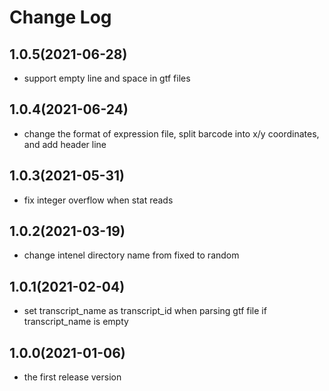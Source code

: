 # Change Log

## 1.0.5(2021-06-28)

* support empty line and space in gtf files

## 1.0.4(2021-06-24)

* change the format of expression file, split barcode into x/y coordinates, and add header line

## 1.0.3(2021-05-31)

* fix integer overflow when stat reads

## 1.0.2(2021-03-19)

* change intenel directory name from fixed to random

## 1.0.1(2021-02-04)

* set transcript_name as transcript_id when parsing gtf file if transcript_name is empty

## 1.0.0(2021-01-06)

* the first release version

